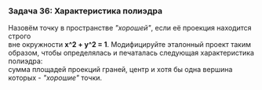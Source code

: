 ### Задача 36: Характеристика полиэдра 
Назовём точку в пространстве *"хорошей"*, если её проекция находится строго\
вне окружности **x^2 + y^2 = 1**. Модифицируйте эталонный проект таким \
образом, чтобы определялась и печаталась следующая характеристика полиэдра:\
сумма площадей проекций граней, центр и хотя бы одна вершина \
которых - *"хорошие"* точки.
